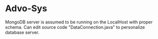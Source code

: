 # Advo-Sys
MongoDB server is assumed to be running on the LocalHost with proper schema.
Can edit source code "DataConnection.java" to personalize database server.
